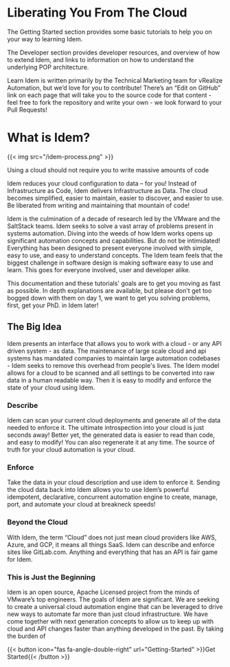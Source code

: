 <b><h1>Liberating You From The Cloud</h1></b>

The Getting Started section provides some basic tutorials to help you on your way to learning Idem.

The Developer section provides developer resources, and overview of how to extend Idem, and links to information on how to understand the underlying POP architecture.

Learn Idem is written primarily by the Technical Marketing team for vRealize Automation, but we’d love for you to contribute! There’s an “Edit on GitHub” link on each page that will take you to the source code for that content - feel free to fork the repository and write your own - we look forward to your Pull Requests!

# What is Idem?

{{< img src="/idem-process.png" >}}

Using a cloud should not require you to write massive amounts of code

Idem reduces your cloud configuration to data – for you! Instead of Infrastructure as Code, Idem delivers Infrastructure as Data. The cloud becomes simplified, easier to maintain, easier to discover, and easier to use.
Be liberated from writing and maintaining that mountain of code!

Idem is the culmination of a decade of research led by the VMware and the SaltStack teams. Idem seeks to solve a vast array of problems present in systems automation. Diving into the weeds of how Idem works opens up significant automation concepts and capabilities. But do not be intimidated! Everything has been designed to present everyone involved with simple, easy to use, and easy to understand concepts. The Idem team feels that the biggest challenge in software design is making software easy to use and learn. This goes for everyone involved, user and developer alike.

This documentation and these tutorials' goals are to get you moving as fast as possible. In depth explanations are available, but please don't get too bogged down with them on day 1, we want to get you solving problems, first, get your PhD. in Idem later!

<b><h2>The Big Idea</h2></b>
Idem presents an interface that allows you to work with a cloud - or any API driven system - as data. The maintenance of large scale cloud and api systems has mandated companies to maintain large automation codebases - Idem seeks to remove this overhead from people's lives. The Idem model allows for a cloud to be scanned and all settings to be converted into raw data in a human readable way. Then it is easy to modify and enforce the state of your cloud using Idem.

<b><h3>Describe</h3></b>
Idem can scan your current cloud deployments and generate all of the data needed to enforce it. The ultimate introspection into your cloud is just seconds away! Better yet, the generated data is easier to read than code, and easy to modify! You can also regenerate it at any time. The source of truth for your cloud automation is your cloud.

<b><h3>Enforce</h3></b>
Take the data in your cloud description and use idem to enforce it. Sending the cloud data back into Idem allows you to use Idem’s powerful idempotent, declarative, concurrent automation engine to create, manage, port, and automate your cloud at breakneck speeds!

<b><h3>Beyond the Cloud</h3></b>
With Idem, the term “Cloud” does not just mean cloud providers like AWS, Azure, and GCP, it means all things SaaS. Idem can describe and enforce sites like GitLab.com. Anything and everything that has an API is fair game for Idem.

<b><h3>This is Just the Beginning</h3></b>
Idem is an open source, Apache Licensed project from the minds of VMware’s top engineers. The goals of Idem are significant. We are seeking to create a universal cloud automation engine that can be leveraged to drive new ways to automate far more than just cloud infrastructure. We have come together with next generation concepts to allow us to keep up with cloud and API changes faster than anything developed in the past. By taking the burden of

{{< button icon="fas fa-angle-double-right" url="Getting-Started" >}}Get Started{{< /button >}}

